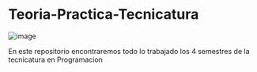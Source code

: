 # Teoria-Practica-Tecnicatura
![image](https://user-images.githubusercontent.com/101840362/231206534-d60f36a2-de67-47eb-ad03-76027c151974.png)

En este repositorio encontraremos todo lo trabajado los 4 semestres de la tecnicatura en Programacion
